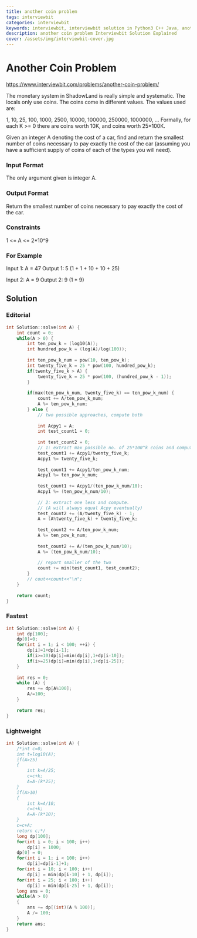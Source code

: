 ```yaml
---
title: another coin problem
tags: interviewbit
categories: interviewbit
keywords: interviewbit, interviewbit solution in Python3 C++ Java, another coin problem solution
description: another coin problem Interviewbit Solution Explained
cover: /assets/img/interviewbit-cover.jpg
---
```


# Another Coin Problem

https://www.interviewbit.com/problems/another-coin-problem/

The monetary system in ShadowLand is really simple and systematic. The locals only use coins. 
The coins come in different values. The values used are:

1, 10, 25, 100, 1000, 2500, 10000, 100000, 250000, 1000000, ...
Formally, for each K >= 0 there are coins worth 10K, and coins worth 25*100K.

Given an integer A denoting the cost of a car, 
find and return the smallest number of coins necessary to pay exactly the cost of the car 
(assuming you have a sufficient supply of coins of each of the types you will need).


### Input Format

The only argument given is integer A.

### Output Format

Return the smallest number of coins necessary to pay exactly the cost of the car.

### Constraints

1 <= A <= 2*10^9

### For Example

Input 1:
    A = 47
Output 1:
    5   (1 + 1 + 10 + 10 + 25)

Input 2:
    A = 9
Output 2:
    9   (1 * 9)

## Solution

### Editorial
```cpp
int Solution::solve(int A) {
    int count = 0;
    while(A > 0) {
        int ten_pow_k = (log10(A));
        int hundred_pow_k = (log(A)/log(100));
        
        int ten_pow_k_num = pow(10, ten_pow_k);
        int twenty_five_k = 25 * pow(100, hundred_pow_k);
        if(twenty_five_k > A) {
            twenty_five_k = 25 * pow(100, (hundred_pow_k - 1));
        }
        
        if(max(ten_pow_k_num, twenty_five_k) == ten_pow_k_num) {
            count += A/ten_pow_k_num;
            A %= ten_pow_k_num;
        } else {
            // two possible approaches, compute both
            
            int Acpy1 = A;
            int test_count1 = 0;
            
            int test_count2 = 0;
            // 1: extract max possible no. of 25*100^k coins and compute
            test_count1 += Acpy1/twenty_five_k;
            Acpy1 %= twenty_five_k;
            
            test_count1 += Acpy1/ten_pow_k_num;
            Acpy1 %= ten_pow_k_num;
            
            test_count1 += Acpy1/(ten_pow_k_num/10);
            Acpy1 %= (ten_pow_k_num/10);
            
            // 2: extract one less and compute. 
            // (A will always equal Acpy eventually)
            test_count2 += (A/twenty_five_k) - 1;
            A = (A%twenty_five_k) + twenty_five_k;
            
            test_count2 += A/ten_pow_k_num;
            A %= ten_pow_k_num;
            
            test_count2 += A/(ten_pow_k_num/10);
            A %= (ten_pow_k_num/10);
            
            // report smaller of the two
            count += min(test_count1, test_count2);
        }
        // cout<<count<<"\n";
    }
    
    return count;
}
```

### Fastest
```cpp
int Solution::solve(int A) {
    int dp[100];
    dp[0]=0;
    for(int i = 1; i < 100; ++i) {
        dp[i]=1+dp[i-1];
        if(i>=10)dp[i]=min(dp[i],1+dp[i-10]);
        if(i>=25)dp[i]=min(dp[i],1+dp[i-25]);
    }
    
    int res = 0;
    while (A) {
        res += dp[A%100];
        A/=100;
    }
    
    return res;
}
```

### Lightweight
```cpp
int Solution::solve(int A) {
    /*int c=0;
    int t=log10(A);
    if(A>25)
    {
        int k=A/25;
        c=c+k;
        A=A-(k*25);
    }
    if(A>10)
    {
        int k=A/10;
        c=c+k;
        A=A-(k*10);
    }
    c=c+A;
    return c;*/
    long dp[100];
    for(int i = 0; i < 100; i++)    
        dp[i] = 1000;
    dp[0] = 0;
    for(int i = 1; i < 100; i++)    
        dp[i]=dp[i-1]+1;
    for(int i = 10; i < 100; i++)    
        dp[i] = min(dp[i-10] + 1, dp[i]);
    for(int i = 25; i < 100; i++)    
        dp[i] = min(dp[i-25] + 1, dp[i]);
    long ans = 0;
    while(A > 0) 
    {
        ans += dp[(int)(A % 100)];
        A /= 100;
    }
    return ans;
}
```
